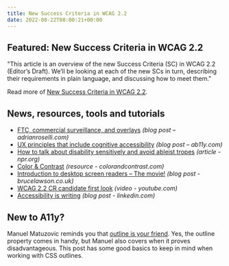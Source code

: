 ```yaml
---
title: New Success Criteria in WCAG 2.2
date: 2022-08-22T08:00:21+00:00
---
```


## Featured: New Success Criteria in WCAG 2.2

"This article is an overview of the new Success Criteria (SC) in WCAG 2.2 (Editor’s Draft). We’ll be looking at each of the new SCs in turn, describing their requirements in plain language, and discussing how to meet them."

Read more of [New Success Criteria in WCAG 2.2](https://www.tpgi.com/new-success-criteria-in-wcag22/).

## News, resources, tools and tutorials

- [FTC, commercial surveillance, and overlays](https://adrianroselli.com/2022/08/ftc-commercial-surveillance-and-overlays.html) *(blog post – adrianroselli.com)*
- [UX principles that include cognitive accessibility](https://www.ab11y.com/articles/ux-principles-that-include-cognitive-accessibility/) *(blog post – ab11y.com)*
- [How to talk about disability sensitively and avoid ableist tropes](https://www.npr.org/2022/08/08/1115682836/how-to-talk-about-disability-sensitively-and-avoid-ableist-tropes) *(article - npr.org)*
- [Color & Contrast](https://colorandcontrast.com/) *(resource - colorandcontrast.com)*
- [Introduction to desktop screen readers – The movie!](https://brucelawson.co.uk/2022/introduction-to-desktop-screen-readers-the-movie/) *(blog post - brucelawson.co.uk)*
- [WCAG 2.2 CR candidate first look](https://www.youtube.com/watch?v=d_qYCV0WSRs) *(video - youtube.com)*
- [Accessibility is writing](https://www.linkedin.com/pulse/accessibility-writing-ian-demsky/) *(blog post - linkedin.com)*

## New to A11y?

Manuel Matuzovic reminds you that [outline is your friend](https://www.matuzo.at/blog/2022/focus-outline/). Yes, the outline property comes in handy, but Manuel also covers when it proves disadvantageous. This post has some good basics to keep in mind when working with CSS outlines.
